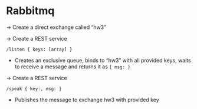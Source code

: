 # Rabbitmq 

->  Create a direct exchange called “hw3”

-> Create a REST service

`/listen { keys: [array] }`

  - Creates an exclusive queue, binds to “hw3” with all provided keys, waits to receive a message and returns it as `{ msg: }`

-> Create a REST service

`/speak { key:, msg: }`

   - Publishes the message to exchange hw3 with provided key
